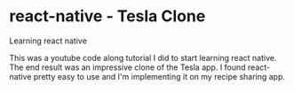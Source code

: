 # react-native - Tesla Clone
Learning react native

This was a youtube code along tutorial I did to start learning react native.  The end result was an impressive clone of the Tesla app. I found react-native pretty easy to use and I'm implementing it on my recipe sharing app.
